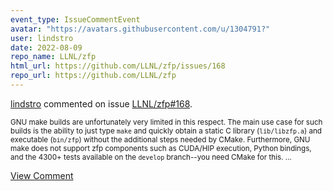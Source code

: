 ```yaml
---
event_type: IssueCommentEvent
avatar: "https://avatars.githubusercontent.com/u/1304791?"
user: lindstro
date: 2022-08-09
repo_name: LLNL/zfp
html_url: https://github.com/LLNL/zfp/issues/168
repo_url: https://github.com/LLNL/zfp
---
```


<a href='https://github.com/lindstro' target='_blank'>lindstro</a> commented on issue <a href='https://github.com/LLNL/zfp/issues/168' target='_blank'>LLNL/zfp#168</a>.

<small>GNU make builds are unfortunately very limited in this respect.  The main use case for such builds is the ability to just type `make` and quickly obtain a static C library (`lib/libzfp.a`) and executable (`bin/zfp`) without the additional steps needed by CMake.  Furthermore, GNU make does not support zfp components such as CUDA/HIP execution, Python bindings, and the 4300+ tests available on the `develop` branch--you need CMake for this....</small>

<a href='https://github.com/LLNL/zfp/issues/168' target='_blank'>View Comment</a>